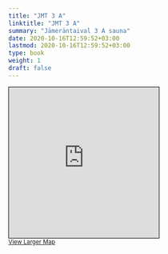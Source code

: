 ```yaml
---
title: "JMT 3 A"
linktitle: "JMT 3 A"
summary: "Jämeräntaival 3 A sauna"
date: 2020-10-16T12:59:52+03:00
lastmod: 2020-10-16T12:59:52+03:00
type: book
weight: 1
draft: false
---
```


<iframe width="300" height="300" frameborder="0" scrolling="no" marginheight="0" marginwidth="0" src="https://www.openstreetmap.org/export/embed.html?bbox=24.833875894546512%2C60.186749085916624%2C24.838355183601383%2C60.1879585719872&amp;layer=mapnik&amp;marker=60.18735383452166%2C24.836115539073944" style="border: 1px solid black"></iframe><br/><small><a href="https://www.openstreetmap.org/?mlat=60.18735&amp;mlon=24.83612#map=19/60.18735/24.83612&amp;layers=N">View Larger Map</a></small>
